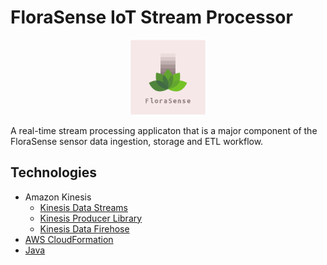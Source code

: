 # FloraSense IoT Stream Processor

<p align="center">
    <img src="../content/logo.png" width="120px" height="120px" /><br />
</p>

A real-time stream processing applicaton that is a major component of the FloraSense sensor data ingestion, storage and ETL workflow.

## Technologies
* Amazon Kinesis    
    * [Kinesis Data Streams](https://aws.amazon.com/kinesis/data-streams/)
    * [Kinesis Producer Library](https://aws.amazon.com/kinesis/data-streams/)
    * [Kinesis Data Firehose](https://aws.amazon.com/kinesis/data-firehose/)
* [AWS CloudFormation](https://aws.amazon.com/cloudformation/)
* [Java](https://www.java.com)